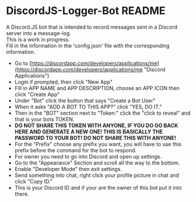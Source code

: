 # DiscordJS-Logger-Bot README
A Discord.JS bot that is intended to record messages sent in a Discord server into a message-log.<br>
This is a work in progress.<br>
Fill in the information in the 'config.json' file with the corresponding information.<br>
- Go to [https://discordapp.com/developers/applications/me](https://discordapp.com/developers/applications/me "Discord Applications")<br>
- Login if prompted, then click "New App"<br>
- Fill in APP NAME and APP DESCRIPTION, choose an APP ICON then click "Create App"<br>
- Under "Bot" click the button that says "Create a Bot User"<br>
- When it asks "ADD A BOT TO THIS APP?" click "YES, DO IT."<br>
- Then in the "BOT" section next to "Token:" click the "click to reveal" and that is your bots TOKEN.<br>
- **DO NOT SHARE THIS TOKEN WITH ANYONE, IF YOU DO GO BACK HERE AND GENERATE A NEW ONE! THIS IS BASICALLY THE PASSWORD TO YOUR BOT! DO NOT SHARE THIS WITH ANYONE!**<br>
- For the "Prefix" choose any prefix you want, you will have to use this prefix before the command for the bot to respond.<br>
- For owner you need to go into Discord and open up settings.<br>
- Go to the "Appearance" Section and scroll all the way to the bottom.<br>
- Enable "Developer Mode" then exit settings.<br>
- Send something into chat, right click your profile picture in chat and click "Copy ID."<br>
- This is your Discord ID and if your are the owner of this bot put it into there.<br>